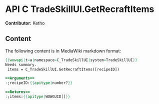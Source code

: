 # API C TradeSkillUI.GetRecraftItems

**Contributor:** Ketho

## Content

The following content is in MediaWiki markdown format:

```mediawiki
{{wowapi|t=a|namespace=C_TradeSkillUI|system=TradeSkillUI}}
Needs summary.
 items = C_TradeSkillUI.GetRecraftItems([recipeID])

==Arguments==
:;recipeID:{{apitype|number?}}

==Returns==
:;items:{{apitype|WOWGUID[]}}
```